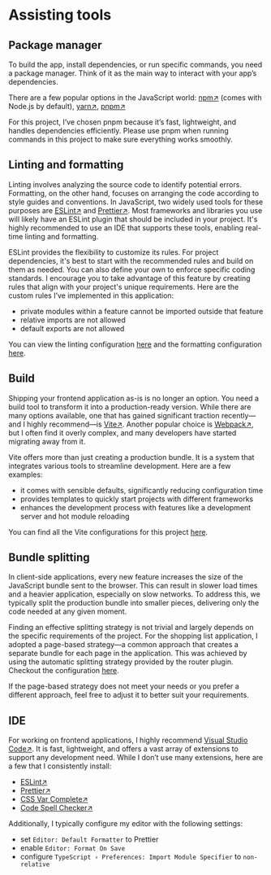 # Assisting tools

## Package manager

To build the app, install dependencies, or run specific commands, you need a package manager. Think of it as the main way to interact with your app’s dependencies.

There are a few popular options in the JavaScript world: [npm↗](https://nodejs.org/en/learn/getting-started/an-introduction-to-the-npm-package-manager) (comes with Node.js by default), [yarn↗](https://yarnpkg.com/), [pnpm↗](https://pnpm.io/)

For this project, I’ve chosen pnpm because it’s fast, lightweight, and handles dependencies efficiently. Please use pnpm when running commands in this project to make sure everything works smoothly.

## Linting and formatting

Linting involves analyzing the source code to identify potential errors. Formatting, on the other hand, focuses on arranging the code according to style guides and conventions. In JavaScript, two widely used tools for these purposes are [ESLint↗](https://eslint.org/) and [Prettier↗](https://prettier.io/). Most frameworks and libraries you use will likely have an ESLint plugin that should be included in your project. It's highly recommended to use an IDE that supports these tools, enabling real-time linting and formatting.

ESLint provides the flexibility to customize its rules. For project dependencies, it's best to start with the recommended rules and build on them as needed. You can also define your own to enforce specific coding standards. I encourage you to take advantage of this feature by creating rules that align with your project's unique requirements. Here are the custom rules I’ve implemented in this application:

- private modules within a feature cannot be imported outside that feature
- relative imports are not allowed
- default exports are not allowed

You can view the linting configuration [here](../eslint.config.js) and the formatting configuration [here](../.prettierrc.json).

## Build

Shipping your frontend application as-is is no longer an option. You need a build tool to transform it into a production-ready version. While there are many options available, one that has gained significant traction recently—and I highly recommend—is [Vite↗](https://vite.dev/). Another popular choice is [Webpack↗](https://webpack.js.org/), but I often find it overly complex, and many developers have started migrating away from it.

Vite offers more than just creating a production bundle. It is a system that integrates various tools to streamline development. Here are a few examples:

- it comes with sensible defaults, significantly reducing configuration time
- provides templates to quickly start projects with different frameworks
- enhances the development process with features like a development server and hot module reloading

You can find all the Vite configurations for this project [here](../build).

## Bundle splitting

In client-side applications, every new feature increases the size of the JavaScript bundle sent to the browser. This can result in slower load times and a heavier application, especially on slow networks. To address this, we typically split the production bundle into smaller pieces, delivering only the code needed at any given moment.

Finding an effective splitting strategy is not trivial and largely depends on the specific requirements of the project. For the shopping list application, I adopted a page-based strategy—a common approach that creates a separate bundle for each page in the application. This was achieved by using the automatic splitting strategy provided by the router plugin. Checkout the configuration [here](../build/plugins.ts).

If the page-based strategy does not meet your needs or you prefer a different approach, feel free to adjust it to better suit your requirements.

## IDE

For working on frontend applications, I highly recommend [Visual Studio Code↗](https://code.visualstudio.com/). It is fast, lightweight, and offers a vast array of extensions to support any development need. While I don’t use many extensions, here are a few that I consistently install:

- [ESLint↗](https://marketplace.visualstudio.com/items?itemName=dbaeumer.vscode-eslint)
- [Prettier↗](https://marketplace.visualstudio.com/items?itemName=esbenp.prettier-vscode)
- [CSS Var Complete↗](https://marketplace.visualstudio.com/items?itemName=phoenisx.cssvar)
- [Code Spell Checker↗](https://marketplace.visualstudio.com/items?itemName=streetsidesoftware.code-spell-checker)

Additionally, I typically configure my editor with the following settings:

- set `Editor: Default Formatter` to Prettier
- enable `Editor: Format On Save`
- configure `TypeScript › Preferences: Import Module Specifier` to `non-relative`
